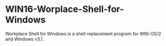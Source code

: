 WIN16-Worplace-Shell-for-Windows
================================

Workplace Shell for Windows is a shell replacement program for WIN-OS/2 and Windows v3.1.